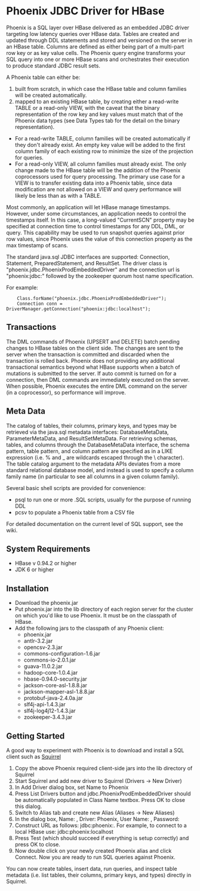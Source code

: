 # Phoenix JDBC Driver for HBase #
Phoenix is a SQL layer over HBase delivered as an embedded JDBC driver targeting low latency queries over HBase data. Tables are created and updated through DDL statements and stored and versioned on the server in an HBase table. Columns are defined as either being part of a multi-part row key or as key value cells. The Phoenix query engine transforms your SQL query into one or more HBase scans and orchestrates their execution to produce standard JDBC result sets.

A Phoenix table can either be:

1. built from scratch, in which case the HBase table and column families will be created automatically.
2. mapped to an existing HBase table, by creating either a read-write TABLE or a read-only VIEW, with the caveat that the binary representation of the row key and key values must match that of the Phoenix data types (see Data Types tab for the detail on the binary representation).
  * For a read-write TABLE, column families will be created automatically if they don't already exist. An empty key value will be added to the first column family of each existing row to minimize the size of the projection for queries.
  * For a read-only VIEW, all column families must already exist. The only change made to the HBase table will be the addition of the Phoenix coprocessors used for query processing. The primary use case for a VIEW is to transfer existing data into a Phoenix table, since data modification are not allowed on a VIEW and query performance will likely be less than as with a TABLE.

Most commonly, an application will let HBase manage timestamps. However, under some circumstances, an application needs to control the timestamps itself. In this case, a long-valued "CurrentSCN" property may be specified at connection time to control timestamps for any DDL, DML, or query. This capability may be used to run snapshot queries against prior row values, since Phoenix uses the value of this connection property as the max timestamp of scans.

The standard java.sql JDBC interfaces are supported: Connection, Statement, PreparedStatement, and ResultSet. The driver class is "phoenix.jdbc.PhoenixProdEmbeddedDriver" and the connection url is "phoenix:jdbc:" followed by the zookeeper quorum host name specification.

For example:

        Class.forName("phoenix.jdbc.PhoenixProdEmbeddedDriver");
        Connection conn = DriverManager.getConnection("phoenix:jdbc:localhost");

## Transactions ##
The DML commands of Phoenix (UPSERT and DELETE) batch pending changes to HBase tables on the client side. The changes are sent to the server when the transaction is committed and discarded when the transaction is rolled back. Phoenix does not providing any additional transactional semantics beyond what HBase supports when a batch of mutations is submitted to the server. If auto commit is turned on for a connection, then DML commands are immediately executed on the server. When possible, Phoenix executes the entire DML command on the server (in a coprocessor), so performance will improve.

## Meta Data ##
The catalog of tables, their columns, primary keys, and types may be retrieved via the java.sql metadata interfaces: DatabaseMetaData, ParameterMetaData, and ResultSetMetaData. For retrieving schemas, tables, and columns through the DatabaseMetaData interface, the schema pattern, table pattern, and column pattern are specified as in a LIKE expression (i.e. % and _ are wildcards escaped through the \ character). The table catalog argument to the metadata APIs deviates from a more standard relational database model, and instead is used to specify a column family name (in particular to see all columns in a given column family).

Several basic shell scripts are provided for convenience:

* psql to run one or more .SQL scripts, usually for the purpose of running DDL
* pcsv to populate a Phoenix table from a CSV file

For detailed documentation on the current level of SQL support, see the wiki. 

## System Requirements ##
* HBase v 0.94.2 or higher
* JDK 6 or higher

## Installation ##
* Download the phoenix.jar
* Put phoenix.jar into the lib directory of each region server for the cluster on which you'd like to use Phoenix. It must be on the classpath of HBase.
* Add the following jars to the classpath of any Phoenix client:
  * phoenix.jar
  * antlr-3.2.jar
  * opencsv-2.3.jar
  * commons-configuration-1.6.jar
  * commons-io-2.0.1.jar
  * guava-11.0.2.jar
  * hadoop-core-1.0.4.jar
  * hbase-0.94.0-security.jar
  * jackson-core-asl-1.8.8.jar
  * jackson-mapper-asl-1.8.8.jar
  * protobuf-java-2.4.0a.jar
  * slf4j-api-1.4.3.jar
  * slf4j-log4j12-1.4.3.jar
  * zookeeper-3.4.3.jar

## Getting Started ##
A good way to experiment with Phoenix is to download and install a SQL client such as [Squirrel](http://squirrel-sql.sourceforge.net/)

1. Copy the above Phoenix required client-side jars into the lib directory of Squirrel
2. Start Squirrel and add new driver to Squirrel (Drivers -> New Driver)
3. In Add Driver dialog box, set Name to Phoenix
4. Press List Drivers button and jdbc.PhoenixProdEmbeddedDriver should be automatically populated in Class Name textbox. Press OK to close this dialog.
5. Switch to Alias tab and create new Alias (Aliases -> New Aliases)
6. In the dialog box, Name: <any name>, Driver: Phoenix, User Name: <anything>, Password: <anything>
7. Construct URL as follows: jdbc:phoenix:<zookeeper quorum server>. For example, to connect to a local HBase use: jdbc:phoenix:localhost
8. Press Test (which should succeed if everything is setup correctly) and press OK to close.
9. Now double click on your newly created Phoenix alias and click Connect. Now you are ready to run SQL queries against Phoenix.

You can now create tables, insert data, run queries, and inspect table metadata (i.e. list tables, their columns, primary keys, and types) directly in Squirrel.
